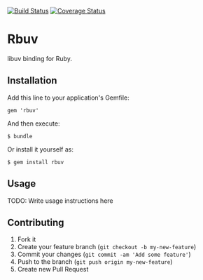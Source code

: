 [![Build Status](https://travis-ci.org/rbuv/rbuv.png?branch=master)](https://travis-ci.org/rbuv/rbuv)
[![Coverage Status](https://coveralls.io/repos/rbuv/rbuv/badge.png?branch=master)](https://coveralls.io/r/rbuv/rbuv)

# Rbuv

libuv binding for Ruby.

## Installation

Add this line to your application's Gemfile:

    gem 'rbuv'

And then execute:

    $ bundle

Or install it yourself as:

    $ gem install rbuv

## Usage

TODO: Write usage instructions here

## Contributing

1. Fork it
2. Create your feature branch (`git checkout -b my-new-feature`)
3. Commit your changes (`git commit -am 'Add some feature'`)
4. Push to the branch (`git push origin my-new-feature`)
5. Create new Pull Request
